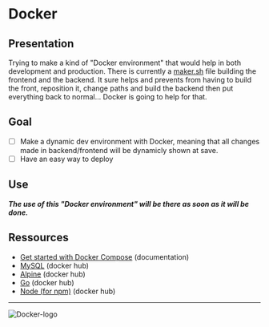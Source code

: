 # Docker
## Presentation
Trying to make a kind of "Docker environment" that would help in both development and production.
There is currently a [maker.sh](https://github.com/MuchChaca/simple-contact-list/blob/docker-v-0.01/docker/maker.sh) file building the frontend and the backend. 
It sure helps and prevents from having to build the front, reposition it, change paths and build the backend then put everything back to normal... 
Docker is going to help for that.  

## Goal
- [ ] Make a dynamic dev environment with Docker, meaning that all changes made in backend/frontend will be dynamicly shown at save.
- [ ] Have an easy way to deploy

## Use
***The use of this "Docker environment" will be there as soon as it will be done.*** 

## Ressources
* [Get started with Docker Compose](https://docs.docker.com/compose/gettingstarted/) (documentation)
* [MySQL](https://hub.docker.com/_/mysql/) (docker hub)
* [Alpine](https://hub.docker.com/_/alpine/) (docker hub)
* [Go](https://hub.docker.com/_/golang/) (docker hub)
* [Node (for npm)](https://hub.docker.com/_/node/) (docker hub)

--------------

<img src="https://c1.staticflickr.com/2/1600/25660808075_c8190290f7_b.jpg" alt="Docker-logo">